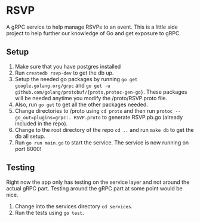 # RSVP 
A gRPC service to help manage RSVPs to an event. This is a little side project to help further our knowledge of Go and get exposure to gRPC.

## Setup

1. Make sure that you have postgres installed
2. Run `createdb rsvp-dev` to get the db up.
3. Setup the needed go packages by running `go get google.golang.org/grpc` and `go get -u github.com/golang/protobuf/{proto,protoc-gen-go}`. These packages will be needed anytime you modify the /proto/RSVP.proto file. 
4. Also, run `go get` to get all the other packages needed.
5. Change directories to /proto using `cd proto` and then run `protoc --go_out=plugins=grpc:. RSVP.proto` to generate RSVP.pb.go (already included in the repo).
6. Change to the root directory of the repo `cd ..` and run `make db` to get the db all setup.
7. Run `go run main.go` to start the service. The service is now running on port 8000!

## Testing
Right now the app only has testing on the service layer and not around the actual gRPC part. Testing around the gRPC part at some point would be nice.

1. Change into the services directory `cd services`.
2. Run the tests using `go test`. 